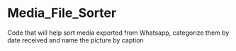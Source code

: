 # Media_File_Sorter
Code that will help sort media exported from Whatsapp, categorize them by date received and name the picture by caption
